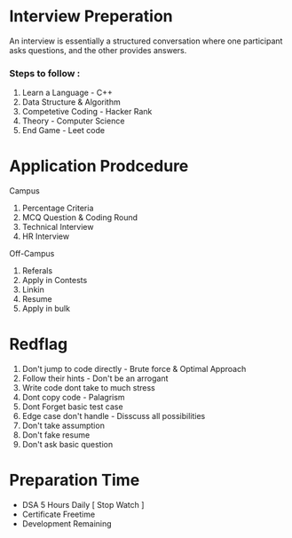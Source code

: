 # Interview Preperation

An interview is essentially a structured conversation where one participant asks questions, and the other provides answers.

### Steps to follow :

1. Learn a Language - C++
2. Data Structure & Algorithm
3. Competetive Coding - Hacker Rank
4. Theory - Computer Science
5. End Game - Leet code

# Application Prodcedure

Campus

1. Percentage Criteria
2. MCQ Question & Coding Round
3. Technical Interview
4. HR Interview

Off-Campus

1. Referals
2. Apply in Contests
3. Linkin
4. Resume
5. Apply in bulk

# Redflag

1. Don't jump to code directly - Brute force & Optimal Approach
2. Follow their hints - Don't be an arrogant
3. Write code dont take to much stress
4. Dont copy code - Palagrism
5. Dont Forget basic test case
6. Edge case don't handle - Disscuss all possibilities
7. Don't take assumption
8. Don't fake resume
9. Don't ask basic question

# Preparation Time

 - DSA 5 Hours Daily [ Stop Watch ]
- Certificate Freetime
- Development Remaining 

